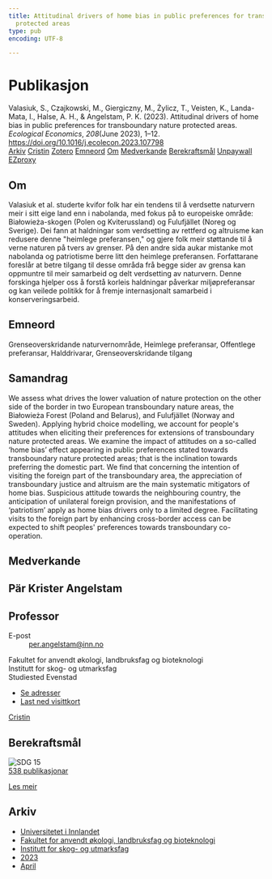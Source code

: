 ```yaml
---
title: Attitudinal drivers of home bias in public preferences for transboundary nature
  protected areas
type: pub
encoding: UTF-8

---
```

<h1>Publikasjon</h1>
<article id="csl-bib-container-QQV9GA5X" class="csl-bib-container">
  <div class="csl-bib-body"> <div class="csl-entry">Valasiuk, S., Czajkowski, M., Giergiczny, M., Żylicz, T., Veisten, K., Landa-Mata, I., Halse, A. H., &#38; Angelstam, P. K. (2023). Attitudinal drivers of home bias in public preferences for transboundary nature protected areas. <i>Ecological Economics</i>, <i>208</i>(June 2023), 1–12. <a href="https://doi.org/10.1016/j.ecolecon.2023.107798">https://doi.org/10.1016/j.ecolecon.2023.107798</a></div> </div>
  <div class="csl-bib-buttons">
    <a href="#taxonomy-article-QQV9GA5X" alt="archive" class="csl-bib-button">Arkiv</a>
    <a href="https://app.cristin.no/results/show.jsf?id=2140519" alt="Cristin" class="csl-bib-button">Cristin</a>
    <a href="http://zotero.org/groups/5881554/items/QQV9GA5X" alt="Zotero" class="csl-bib-button">Zotero</a>
    <a href="#keywords-article-QQV9GA5X" alt="keywords" class="csl-bib-button">Emneord</a>
    <a href="#about-article-QQV9GA5X" alt="about_pub" class="csl-bib-button">Om</a>
    <a href="#contributors-article-QQV9GA5X" alt="contributors" class="csl-bib-button">Medverkande</a>
    <a href="#sdg-article-QQV9GA5X" alt="sdg" class="csl-bib-button">Berekraftsmål</a>
    <a href="https://doi.org/10.1016/j.ecolecon.2023.107798" alt="Unpaywall" class="csl-bib-button">Unpaywall</a>
    <a href="https://doi.org/10.1016/j.ecolecon.2023.107798" alt="EZproxy" class="csl-bib-button">EZproxy</a>
  </div>
  <div id="csl-bib-meta-container-QQV9GA5X"></div>
</article>
<div id="csl-bib-meta-QQV9GA5X" class="csl-bib-meta">
  <article id="about-article-QQV9GA5X" class="about_pub-article">
    <h1>Om</h1>
    Valasiuk et al. studerte kvifor folk har ein tendens til å verdsette naturvern meir i sitt eige land enn i nabolanda, med fokus på to europeiske område: Białowieża-skogen (Polen og Kviterussland) og Fulufjället (Noreg og Sverige). Dei fann at haldningar som verdsetting av rettferd og altruisme kan redusere denne "heimlege preferansen," og gjere folk meir støttande til å verne naturen på tvers av grenser. På den andre sida aukar mistanke mot nabolanda og patriotisme berre litt den heimlege preferansen. Forfattarane foreslår at betre tilgang til desse områda frå begge sider av grensa kan oppmuntre til meir samarbeid og delt verdsetting av naturvern. Denne forskinga hjelper oss å forstå korleis haldningar påverkar miljøpreferansar og kan veilede politikk for å fremje internasjonalt samarbeid i konserveringsarbeid.
  </article>
  <article id="keywords-article-QQV9GA5X" class="keywords-article">
    <h1>Emneord</h1>
    Grenseoverskridande naturvernområde, Heimlege preferansar, Offentlege preferansar, Halddrivarar, Grenseoverskridande tilgang
  </article>
  <article id="abstract-article-QQV9GA5X" class="abstract-article">
    <h1>Samandrag</h1>
    We assess what drives the lower valuation of nature protection on the other side of the border in two European transboundary nature areas, the Białowieża Forest (Poland and Belarus), and Fulufjället (Norway and Sweden). Applying hybrid choice modelling, we account for people's attitudes when eliciting their preferences for extensions of transboundary nature protected areas. We examine the impact of attitudes on a so-called ‘home bias’ effect appearing in public preferences stated towards transboundary nature protected areas; that is the inclination towards preferring the domestic part. We find that concerning the intention of visiting the foreign part of the transboundary area, the appreciation of transboundary justice and altruism are the main systematic mitigators of home bias. Suspicious attitude towards the neighbouring country, the anticipation of unilateral foreign provision, and the manifestations of ‘patriotism’ apply as home bias drivers only to a limited degree. Facilitating visits to the foreign part by enhancing cross-border access can be expected to shift peoples' preferences towards transboundary co-operation.
  </article>
  <article id="contributors-article-QQV9GA5X" class="contributors-article">
    <h1>Medverkande</h1>
    <div class="personas"> <div class="vrtx-hinn-person-card"> <div class="photo"> <i class="lar la-user-circle missing-person"></i> </div> <div class="info"> <hgroup><h1>Pär Krister Angelstam</h1> <h2>Professor</h2> </hgroup><dl> <dt>E-post</dt> <dd> <a href="mailto:per.angelstam@inn.no">per.angelstam@inn.no</a> </dd> </dl> <p> Fakultet for anvendt økologi, landbruksfag og bioteknologi<br> Institutt for skog- og utmarksfag<br> Studiested Evenstad </p> <ul class="vrtx-hinn-links"> <li><a href="https://www.inn.no/finn-en-ansatt/per-angelstam.html#vrtx-hinn-addresses">Se adresser</a></li> <li><a href="https://www.inn.no/finn-en-ansatt/per-angelstam.html?vrtx=vcf">Last ned visittkort</a></li> </ul> </div> </div> <a href="https://app.cristin.no/persons/show.jsf?id=1318014" alt="Cristin URL" class="personas-cristin">Cristin</a> </div>
  </article>
  <article id="sdg-article-QQV9GA5X" class="sdg-article">
    <h1>Berekraftsmål</h1>
    <div class="sdg-container"><div id="sdg15" class="sdg">
        <img src="{{< params subfolder >}}images/sdg/sdg15_nn.png" class="image" alt="SDG 15">
        <div class="sdg-overlay">
          <a href="{{< params subfolder >}}nn/archive/?sdg=15#archive" class="sdg-publication-count"><span>538</span> publikasjonar</a>
          <p><a href="https://fn.no/om-fn/fns-baerekraftsmaal/livet-paa-land?lang=nno-NO" class="sdg-read-more">Les meir</a></p>
        </div>
      </div></div>
  </article>
  <article id="taxonomy-article-QQV9GA5X" class="taxonomy-article">
    <h1>Arkiv</h1>
    <ul>
      <li><a href="{{< params subfolder >}}nn/archive/?key=3DCRN523">Universitetet i Innlandet</a></li>
      <li><a href="{{< params subfolder >}}nn/archive/?key=T77LXH6D">Fakultet for anvendt økologi, landbruksfag og bioteknologi</a></li>
      <li><a href="{{< params subfolder >}}nn/archive/?key=7TRARPE3">Institutt for skog- og utmarksfag</a></li>
      <li><a href="{{< params subfolder >}}nn/archive/?key=WXLLSUEU">2023</a></li>
      <li><a href="{{< params subfolder >}}nn/archive/?key=J3RKSNFL">April</a></li>
    </ul>
  </article>
</div>
